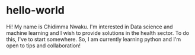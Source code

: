 # hello-world
Hi! My name is Chidimma Nwaku. I'm interested in Data science and machine learning and I wish to provide solutions in the health sector. To do this, I've to start somewhere. So, I am currently learning python and I'm open to tips and collaboration!
